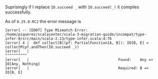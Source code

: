 Suprisingly if I replace `IO.succeed _` with `IO.succeed(_)` it compiles successfully.

As of `0.25.0-RC2` the error message is
``` 
[error] -- [E007] Type Mismatch Error: /home/piquerez/scalacenter/scala-3-migration-guide/incompat/type-infer-8/src/main/scala-2.13/type-infer.scala:4:76 
[error] 4 |  def collect[B](pf: PartialFunction[A, B]): IO[B, E] = collectM(pf.andThen(IO.succeed _))
[error]   |                                                                            ^^^^^^^^^^
[error]   |                                         Found:    Any => IO[Any, Nothing]
[error]   |                                         Required: B => IO[B, E]
```
